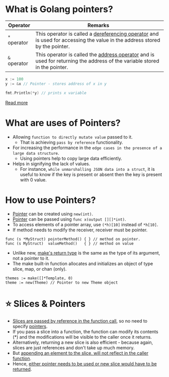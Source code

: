 # What is Golang pointers?

| Operator     | Remarks                                                                                                                                                                                         |
|--------------|-------------------------------------------------------------------------------------------------------------------------------------------------------------------------------------------------|
| `*` operator | This operator is called a [dereferencing operator](https://en.wikipedia.org/wiki/Dereference_operator) and is used for accessing the value in the address stored by the pointer.                |
| `&` operator | This operator is called the [address operator](https://www.techopedia.com/definition/25580/address-of-operator--c) and is used for returning the address of the variable stored in the pointer. |

```go
x := 100
y := &x // Pointer - stores address of x in y

fmt.Println(*y) // prints x variable 
```

[Read more](https://www.geeksforgeeks.org/pointers-in-golang/)

# What are uses of Pointers?
- Allowing `function to directly mutate value` passed to it.
    - That is achieving `pass by reference` functionality.
- For increasing the performance in the `edge cases in the presence of a large data structure`.
    - Using pointers help to copy large data efficiently.
- Helps in signifying the lack of values.
    - For instance, `while unmarshalling JSON data into a struct`, it is useful to know if the key is present or absent then the key is present with 0 value.

# How to use Pointers?
- [Pointer](https://www.geeksforgeeks.org/pointers-in-golang/) can be created using `new(int)`.
- [Pointer](https://www.geeksforgeeks.org/pointers-in-golang/) can be passed using `func x(output [][]*int)`.
- To access elements of a pointer array, use `(*h)[10]` instead of `*h[10]`.
- If method needs to modify the receiver, receiver must be pointer.

```
func (s *MyStruct) pointerMethod() { } // method on pointer. 
func (s MyStruct)  valueMethod()   { } // method on value
```

- Unlike new, [make's return type](https://stackoverflow.com/questions/9320862/why-would-i-make-or-new) is the same as the type of its argument, not a pointer to it.
- The make built-in function allocates and initializes an object of type slice, map, or chan (only).

```
themes := make([]*Template, 0)
theme := new(Theme) // Pointer to new Theme object
```

# :star: Slices & Pointers
- [Slices are passed by reference in the function call](https://stackoverflow.com/questions/38731467/pass-array-by-reference-in-golang), so no need to specify [pointers](https://www.geeksforgeeks.org/pointers-in-golang/).
- If you pass a slice into a function, the function can modify its contents (*) and the modifications will be visible to the caller once it returns.
- Alternatively, returning a new slice is also efficient - because again, slices are just references and don't take up much memory.
- But [appending an element to the slice, will not reflect in the caller function](https://stackoverflow.com/questions/21035279/why-does-go-slice-append-not-take-a-reference). 
- Hence, [either pointer needs to be used or new slice would have to be returned](https://stackoverflow.com/questions/52565597/cannot-append-to-slice-inside-a-function).
